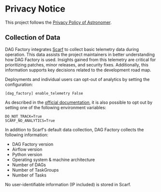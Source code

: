 # Privacy Notice

This project follows the [Privacy Policy of Astronomer](https://www.astronomer.io/privacy/).

## Collection of Data

DAG Factory integrates [Scarf](https://about.scarf.sh/) to collect basic telemetry data during operation.
This data assists the project maintainers in better understanding how DAG Factory is used.
Insights gained from this telemetry are critical for prioritizing patches, minor releases, and
security fixes. Additionally, this information supports key decisions related to the development road map.

Deployments and individual users can opt-out of analytics by setting the configuration:

```
[dag_factory] enable_telemetry False
```

As described in the [official documentation](https://docs.scarf.sh/gateway/#do-not-track), it is also possible to opt out by setting one of the following environment variables:

```commandline
DO_NOT_TRACK=True
SCARF_NO_ANALYTICS=True
```

In addition to Scarf's default data collection, DAG Factory collects the following information:

- DAG Factory version
- Airflow version
- Python version
- Operating system & machine architecture
- Number of DAGs
- Number of TaskGroups
- Number of Tasks

No user-identifiable information (IP included) is stored in Scarf.
